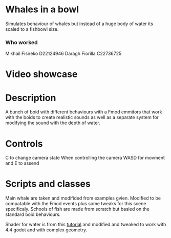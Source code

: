 # Whales in a bowl
Simulates behaviour of whales but instead of a huge body of water its scaled to a fishbowl size. 
### Who worked
Mikhail Fisneko D22124946
Daragh Fiorilla C22736725

# Video showcase

# Description 
A bunch of boid with different behaviours with a Fmod emmitors that work with the boids to create realistic sounds as well as a separate system for modifying the sound with the depth of water. 

# Controls 
C to change camera state 
When controlling the camera WASD for movment and E to assend 

# Scripts and classes 
Main whale are taken and modifided from examples gvien. 
Modified to be compatable with the Fmod events plus some tweaks for this scene specificaly. 
Schools of fish are made from scratch but basied on the standard boid behaviours.

Shader for water is from this [tutorial](https://youtu.be/5MfcliFqjnE) and modified and tweaked to work with 4.4 godot and with complex geometry. 
